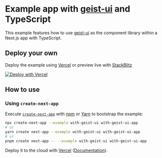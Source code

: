 # Example app with [geist-ui](https://github.com/geist-org/geist-ui) and TypeScript

This example features how to use [geist-ui](https://github.com/geist-org/geist-ui) as the component library within a Next.js app with TypeScript.

## Deploy your own

Deploy the example using [Vercel](https://vercel.com?utm_source=github&utm_medium=readme&utm_campaign=next-example) or preview live with [StackBlitz](https://stackblitz.com/github/vercel/next.js/tree/canary/examples/with-geist-ui)

[![Deploy with Vercel](https://vercel.com/button)](https://vercel.com/new/git/external?repository-url=https://github.com/vercel/next.js/tree/canary/examples/with-geist-ui&project-name=with-geist-ui&repository-name=with-geist-ui)

## How to use

### Using `create-next-app`

Execute [`create-next-app`](https://github.com/vercel/next.js/tree/canary/packages/create-next-app) with [npm](https://docs.npmjs.com/cli/init) or [Yarn](https://yarnpkg.com/lang/en/docs/cli/create/) to bootstrap the example:

```bash
npx create-next-app --example with-geist-ui with-geist-ui-app
# or
yarn create next-app --example with-geist-ui with-geist-ui-app
# or
pnpm create next-app -- --example with-geist-ui with-geist-ui-app
```

Deploy it to the cloud with [Vercel](https://vercel.com/new?utm_source=github&utm_medium=readme&utm_campaign=next-example) ([Documentation](https://nextjs.org/docs/deployment)).
